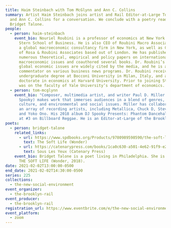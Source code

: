 ```yaml
---
title: Haim Steinbach with Tom McGlynn and Ann C. Collins
summary: Artist Haim Steinbach joins artist and Rail Editor-at-Large Tom McGlynn
  and Ann C. Collins for a conversation. We conclude with a poetry reading from
  Bridget Talone.
people:
  - person: haim-steinbach
    event_bio: Nouriel Roubini is a professor of economics at New York University’s
      Stern School of Business. He is also CEO of Roubini Macro Associates, LLC,
      a global macroeconomic consultancy firm in New York, as well as Co-Founder
      of Rosa & Roubini Associates based out of London. He has published
      numerous theoretical, empirical and policy papers on international
      macroeconomic issues and coauthored several books. Dr. Roubini’s views on
      global economic issues are widely cited by the media, and he is a frequent
      commentator on various business news programs. Dr. Roubini received an
      undergraduate degree at Bocconi University in Milan, Italy, and a
      doctorate in economics at Harvard University. Prior to joining Stern, he
      was on the faculty of Yale University’s department of economics.
  - person: tom-mcglynn
    event_bio: "Composer, multimedia artist, and writer Paul D. Miller (aka DJ
      Spooky) makes work that immerses audiences in a blend of genres, global
      culture, and environmental and social issues. Miller has collaborated with
      an array of recording artists, including Metallica, Chuck D, Steve Reich,
      and Yoko Ono. His 2018 album DJ Spooky Presents: Phantom Dancehall debuted
      at #3 on Billboard Reggae. He is an Editor-at-Large of the Brooklyn Rail."
poets:
  - person: bridget-talone
    related_links:
      - url: https://www.spdbooks.org/Products/9780989598590/the-soft-life.aspx
        text: The Soft Life (Wonder)
      - url: https://catenarypress.com/books/1ca0c630-a501-4e62-91f9-e277c478e507
        text: Sous Les Yeux (Catenary Press)
    event_bio: Bridget Talone is a poet living in Philadelphia. She is the author
      THE SOFT LIFE (Wonder, 2018).
date: 2021-02-02T13:00:00-0500
end_date: 2021-02-02T14:30:00-0500
series: 225
collections:
  - the-new-social-environment
event_organizer:
  - the-brooklyn-rail
event_producer:
  - the-brooklyn-rail
registration_url: https://www.eventbrite.com/e/the-new-social-environment-225-haim-steinbach-tickets-138688658511
event_platform:
  - zoom
---
```

